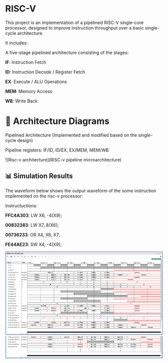 # RISC-V

This project is an implementation of a pipelined RISC-V single-core processor, designed to improve instruction throughput over a basic single-cycle architecture.

It includes:

A five-stage pipelined architecture consisting of the stages:

**IF**: Instruction Fetch

**ID**: Instruction Decode / Register Fetch

**EX**: Execute / ALU Operations

**MEM**: Memory Access

**WB**: Write Back

# 📂 Architecture Diagrams
Pipelined Architecture (Implemented and modified based on the single-cycle design)

Pipeline registers: IF/ID, ID/EX, EX/MEM, MEM/WB

![Risc-v architecture](RISC-v pipeline microarchitecture)

## 📊 Simulation Results

The waveform below shows the output waveform of the some instruction implemented on the risc-v processor:

Instructuctions: 

**FFC4A303**: LW X6, -4(X9);

**00832383**: LW X7, 8(X6);

**00736233**: OR X4, X6, X7;

**FE44AE23**: SW X4, -4(X9);

![Risc-v waveform](Risc_v_waveform1.png)
![Risc-v waveform](Risc_v_waveform2.png)
